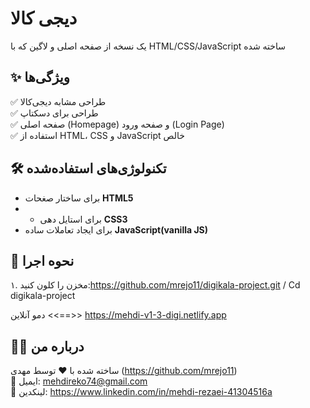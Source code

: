 # دیجی کالا
یک نسخه از صفحه اصلی و لاگین که با HTML/CSS/JavaScript ساخته شده

## ✨ ویژگی‌ها
✅ طراحی مشابه دیجی‌کالا  
✅ طراحی برای دسکتاپ  
✅ صفحه اصلی (Homepage) و صفحه ورود (Login Page)  
✅ استفاده از HTML، CSS و JavaScript خالص  

## 🛠️ تکنولوژی‌های استفاده‌شده
- برای ساختار صغحات **HTML5**
- - برای استایل دهی **CSS3**
- برای ایجاد تعاملات ساده **JavaScript(vanilla JS)**


  
## 🚀 نحوه اجرا
۱. مخزن را کلون کنید:https://github.com/mrejo11/digikala-project.git / Cd digikala-project

دمو آنلاین <<==>> https://mehdi-v1-3-digi.netlify.app


## 👨‍💻 درباره من

ساخته شده با ❤️ توسط مهدی (https://github.com/mrejo11)  
📧 ایمیل: mehdireko74@gmail.com  
📌 لینکدین: https://www.linkedin.com/in/mehdi-rezaei-41304516a








